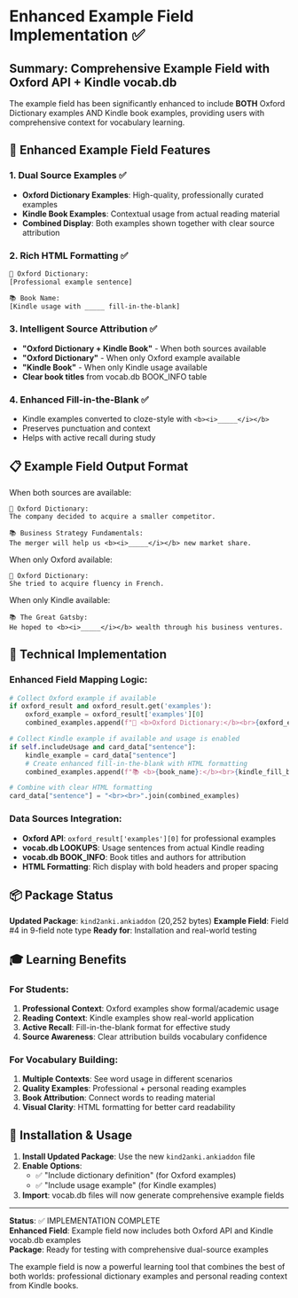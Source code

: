 # Enhanced Example Field Implementation ✅

## Summary: Comprehensive Example Field with Oxford API + Kindle vocab.db

The example field has been significantly enhanced to include **BOTH** Oxford Dictionary examples AND Kindle book examples, providing users with comprehensive context for vocabulary learning.

## 🎯 Enhanced Example Field Features

### 1. **Dual Source Examples** ✅
- **Oxford Dictionary Examples**: High-quality, professionally curated examples
- **Kindle Book Examples**: Contextual usage from actual reading material  
- **Combined Display**: Both examples shown together with clear source attribution

### 2. **Rich HTML Formatting** ✅
```html
📖 Oxford Dictionary:
[Professional example sentence]

📚 Book Name:
[Kindle usage with _____ fill-in-the-blank]
```

### 3. **Intelligent Source Attribution** ✅
- **"Oxford Dictionary + Kindle Book"** - When both sources available
- **"Oxford Dictionary"** - When only Oxford example available  
- **"Kindle Book"** - When only Kindle usage available
- **Clear book titles** from vocab.db BOOK_INFO table

### 4. **Enhanced Fill-in-the-Blank** ✅
- Kindle examples converted to cloze-style with `<b><i>_____</i></b>`
- Preserves punctuation and context
- Helps with active recall during study

## 📋 Example Field Output Format

When both sources are available:
```
📖 Oxford Dictionary:
The company decided to acquire a smaller competitor.

📚 Business Strategy Fundamentals:
The merger will help us <b><i>_____</i></b> new market share.
```

When only Oxford available:
```
📖 Oxford Dictionary:
She tried to acquire fluency in French.
```

When only Kindle available:
```
📚 The Great Gatsby:
He hoped to <b><i>_____</i></b> wealth through his business ventures.
```

## 🔧 Technical Implementation

### Enhanced Field Mapping Logic:
```python
# Collect Oxford example if available
if oxford_result and oxford_result.get('examples'):
    oxford_example = oxford_result['examples'][0]
    combined_examples.append(f"📖 <b>Oxford Dictionary:</b><br>{oxford_example}")

# Collect Kindle example if available and usage is enabled
if self.includeUsage and card_data["sentence"]:
    kindle_example = card_data["sentence"]
    # Create enhanced fill-in-the-blank with HTML formatting
    combined_examples.append(f"📚 <b>{book_name}:</b><br>{kindle_fill_blank}")

# Combine with clear HTML formatting
card_data["sentence"] = "<br><br>".join(combined_examples)
```

### Data Sources Integration:
- **Oxford API**: `oxford_result['examples'][0]` for professional examples
- **vocab.db LOOKUPS**: Usage sentences from actual Kindle reading
- **vocab.db BOOK_INFO**: Book titles and authors for attribution
- **HTML Formatting**: Rich display with bold headers and proper spacing

## 📦 Package Status

**Updated Package**: `kind2anki.ankiaddon` (20,252 bytes)
**Example Field**: Field #4 in 9-field note type
**Ready for**: Installation and real-world testing

## 🎓 Learning Benefits

### For Students:
1. **Professional Context**: Oxford examples show formal/academic usage
2. **Reading Context**: Kindle examples show real-world application  
3. **Active Recall**: Fill-in-the-blank format for effective study
4. **Source Awareness**: Clear attribution builds vocabulary confidence

### For Vocabulary Building:
1. **Multiple Contexts**: See word usage in different scenarios
2. **Quality Examples**: Professional + personal reading examples
3. **Book Attribution**: Connect words to reading material
4. **Visual Clarity**: HTML formatting for better card readability

## 🚀 Installation & Usage

1. **Install Updated Package**: Use the new `kind2anki.ankiaddon` file
2. **Enable Options**: 
   - ✅ "Include dictionary definition" (for Oxford examples)
   - ✅ "Include usage example" (for Kindle examples)
3. **Import**: vocab.db files will now generate comprehensive example fields

---

**Status**: ✅ IMPLEMENTATION COMPLETE  
**Enhanced Field**: Example field now includes both Oxford API and Kindle vocab.db examples  
**Package**: Ready for testing with comprehensive dual-source examples

The example field is now a powerful learning tool that combines the best of both worlds: professional dictionary examples and personal reading context from Kindle books.
